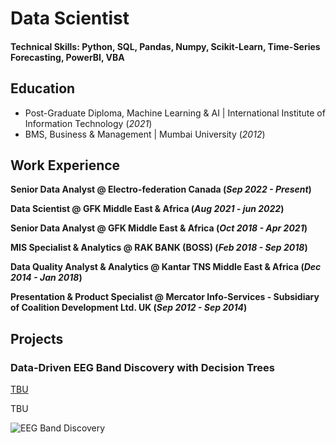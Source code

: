 # Data Scientist

#### Technical Skills: Python, SQL, Pandas, Numpy, Scikit-Learn, Time-Series Forecasting, PowerBI, VBA

## Education
- Post-Graduate Diploma, Machine Learning & AI | International Institute of Information Technology (_2021_)								       			        		
- BMS, Business & Management | Mumbai University (_2012_)

## Work Experience
**Senior Data Analyst @ Electro-federation Canada (_Sep 2022 - Present_)**

**Data Scientist @ GFK Middle East & Africa (_Aug 2021 - jun 2022_)**

**Senior Data Analyst @ GFK Middle East & Africa (_Oct 2018 - Apr 2021_)**

**MIS Specialist & Analytics @ RAK BANK (BOSS) (_Feb 2018 - Sep 2018_)**

**Data Quality Analyst & Analytics @ Kantar TNS Middle East & Africa (_Dec 2014 - Jan 2018_)**

**Presentation & Product Specialist @ Mercator Info-Services - Subsidiary of Coalition Development Ltd. UK (_Sep 2012 - Sep 2014_)**

## Projects
### Data-Driven EEG Band Discovery with Decision Trees
[TBU](https://www.mdpi.com/1424-8220/22/8/3048)

TBU

![EEG Band Discovery](/assets/img/eeg_band_discovery.jpeg)

